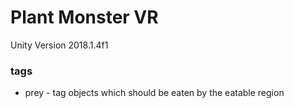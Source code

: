# Plant Monster VR

Unity Version 2018.1.4f1

### tags
* prey - tag objects which should be eaten by the eatable region


